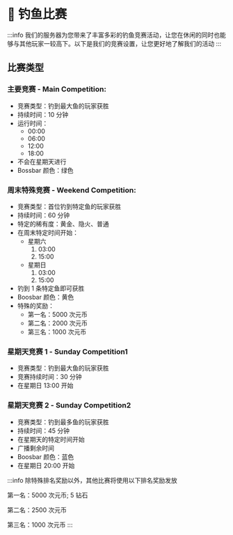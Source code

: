 # 🏁 钓鱼比赛

:::info
我们的服务器为您带来了丰富多彩的钓鱼竞赛活动，让您在休闲的同时也能够与其他玩家一较高下。以下是我们的竞赛设置，让您更好地了解我们的活动
:::

## 比赛类型

### 主要竞赛 - Main Competition: 

* 竞赛类型：钓到最大鱼的玩家获胜
* 持续时间：10 分钟
* 运行时间：
  * 00:00
  * 06:00
  * 12:00
  * 18:00
* 不会在星期天进行
* Bossbar 颜色：绿色

### 周末特殊竞赛 - Weekend Competition: 

* 竞赛类型：首位钓到特定鱼的玩家获胜
* 持续时间：60 分钟
* 特定的稀有度：黄金、隐火、普通
* 在周末特定时间开始：
  * 星期六
    1. 03:00
    2. 15:00
  * 星期日
    1. 03:00
    2. 15:00
* 钓到 1 条特定鱼即可获胜
* Boosbar 颜色：黄色
* 特殊的奖励：
  * 第一名：5000 次元币
  * 第二名：2000 次元币
  * 第三名：1000 次元币

### 星期天竞赛 1 - Sunday Competition1

* 竞赛类型：钓到最大鱼的玩家获胜
* 竞赛持续时间：30 分钟
* 在星期日 13:00 开始

### 星期天竞赛 2 - Sunday Competition2

* 竞赛类型：钓到最多鱼的玩家获胜
* 持续时间：45 分钟
* 在星期天的特定时间开始
* 广播剩余时间
* Boosbar 颜色：蓝色
* 在星期日 20:00 开始



:::info
除特殊排名奖励以外，其他比赛将使用以下排名奖励发放

第一名：5000 次元币; 5 钻石

第二名：2500 次元币

第三名：1000 次元币
:::